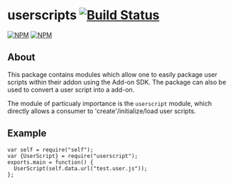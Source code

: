# userscripts  [![Build Status](https://travis-ci.org/scriptish/userscripts.png)](https://travis-ci.org/scriptish/userscripts)

[![NPM](https://nodei.co/npm/userscripts.png?stars&downloads)](https://nodei.co/npm/userscripts/)
[![NPM](https://nodei.co/npm-dl/userscripts.png)](https://nodei.co/npm/userscripts)

## About

This package contains modules which allow one to easily package user scripts within their addon using the Add-on SDK.  The package can also be used to convert a user script into a add-on.

The module of particualy importance is the `userscript` module, which directly allows a consumer to 'create'/initialize/load user scripts.

## Example

    var self = require("self");
    var {UserScript} = require("userscript");
    exports.main = function() {
      UserScript(self.data.url("test.user.js"));
    };
